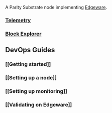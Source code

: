 A Parity Substrate node implementing [Edgeware](https://edgewa.re).

### [Telemetry](https://telemetry.polkadot.io/#/Edgeware%20Testnet)

### [Block Explorer](https://polkascan.io/pre/edgeware-testnet/dashboard)

## DevOps Guides

### [[Getting started]]

### [[Setting up a node]]

### [[Setting up monitoring]]

### [[Validating on Edgeware]]


